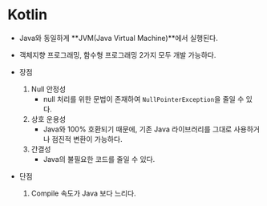 # Kotlin

- Java와 동일하게 **JVM(Java Virtual Machine)**에서 실행된다.
- 객체지향 프로그래밍, 함수형 프로그래밍 2가지 모두 개발 가능하다.


- 장점
    1. Null 안정성
        - null 처리를 위한 문법이 존재하여 `NullPointerException`을 줄일 수 있다.
    2. 상호 운용성
        - Java와 100% 호환되기 때문에, 기존 Java 라이브러리를 그대로 사용하거나 점진적 변환이 가능하다.
    3. 간결성
        - Java의 불필요한 코드를 줄일 수 있다.
- 단점
    1. Compile 속도가 Java 보다 느리다.
